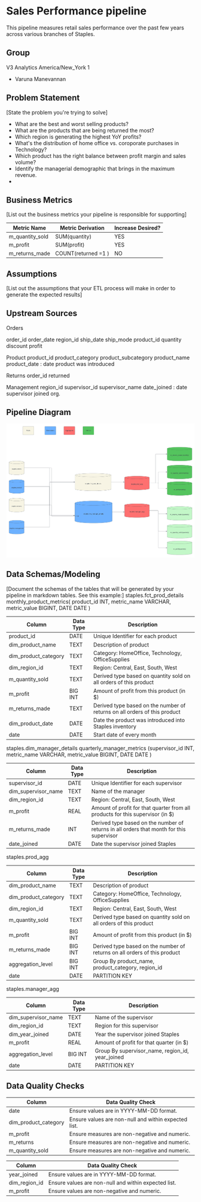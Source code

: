 # Sales Performance pipeline
This pipeline measures retail sales performance over the past few years across various branches of Staples.

## Group

V3 Analytics America/New_York 1

- Varuna Manevannan


## Problem Statement
[State the problem you're trying to solve]
- What are the best and worst selling products?
- What are the products that are being returned the most?
- Which region is generating the highest YoY profits?
- What's the distribution of home office vs. coroporate purchases in Technology?
- Which product has the right balance between profit margin and sales volume?
- Identify the managerial demographic that brings in the maximum revenue.
- 
## Business Metrics

[List out the business metrics your pipeline is responsible for supporting]

| Metric Name      | Metric Derivation    | Increase Desired? |
|------------------|----------------------|-------------------|
| m_quantity_sold  | SUM(quantity)        | YES               |
| m_profit         | SUM(profit)          | YES               |
| m_returns_made   | COUNT(returned =1 )  | NO                |


## Assumptions

[List out the assumptions that your ETL process will make in order to generate the expected results]

## Upstream Sources
Orders 

order_id 
order_date
region_id
ship_date
ship_mode
product_id
quantity
discount
profit 

Product 
product_id
product_category
product_subcategory 
product_name
product_date : date product was introduced

Returns
order_id
returned

Management
region_id
supervisor_id
supervisor_name 
date_joined : date supervisor joined org.

## Pipeline Diagram
![staples_sales_ERD.png](staples_sales_ERD.png)

## Data Schemas/Modeling


[Document the schemas of the tables that will be generated by your pipeline in markdown tables. See this example:]
staples.fct_prod_details
monthly_product_metrics( product_id INT,  metric_name VARCHAR, metric_value BIGINT, DATE DATE )

 Column               | Data Type | Description                                                               |
|----------------------|-----------|---------------------------------------------------------------------------|
| product_id           | DATE      | Unique Identifier for each product                                        |
| dim_product_name     | TEXT      | Description of product                                                    |
| dim_product_category | TEXT      | Category: HomeOffice, Technology, OfficeSupplies                          |
| dim_region_id        | TEXT      | Region: Central, East, South, West                                        |
| m_quantity_sold      | TEXT      | Derived type based on quantity sold on all orders of this product         |
| m_profit             | BIG INT   | Amount of profit from this product (in $)                                 |
| m_returns_made       | TEXT      | Derived type based on the number of returns on all orders of this product |
| dim_product_date     | DATE      | Date the product was introduced into Staples inventory                    |
| date                 | DATE      | Start date of every month                                                 |


staples.dim_manager_details
quarterly_manager_metrics (supervisor_id INT, metric_name VARCHAR, metric_value BIGINT, DATE DATE )
  
Column                 | Data Type | Description                                                                              |
|----------------------|-----------|------------------------------------------------------------------------------------------|
| supervisor_id        | DATE      | Unique Identifier for each supervisor                                                    |
| dim_supervisor_name  | TEXT      | Name of the manager                                                                      |
| dim_region_id        | TEXT      | Region: Central, East, South, West                                                       |
| m_profit             | REAL      | Amount of profit for that quarter from all products for this supervisor (in $)           |
| m_returns_made       | INT       | Derived type based on the number of returns in all orders that month for this supervisor |
| date_joined          | DATE      | Date the supervisor joined Staples                                                       |


staples.prod_agg

 Column               | Data Type    | Description                                                               |
|----------------------|--------------|---------------------------------------------------------------------------|
| dim_product_name     | TEXT         | Description of product                                                    |
| dim_product_category | TEXT         | Category: HomeOffice, Technology, OfficeSupplies                          |
| dim_region_id        | TEXT         | Region: Central, East, South, West                                        |
| m_quantity_sold      | TEXT         | Derived type based on quantity sold on all orders of this product         |
| m_profit             | BIG INT      | Amount of profit from this product (in $)                                 |
| m_returns_made       | BIG INT      | Derived type based on the number of returns on all orders of this product |
| aggregation_level    | BIG INT      | Group By product_name, product_category, region_id                        |
| date                 | DATE         | PARTITION KEY                                                             |


staples.manager_agg

 Column              | Data Type    | Description                                      |
|---------------------|--------------|--------------------------------------------------|
| dim_supervisor_name | TEXT         | Name of the supervisor                           |
| dim_region_id       | TEXT         | Region for this supervisor                       |
| dim_year_joined     | DATE         | Year the supervisor joined Staples               |
| m_profit            | REAL         | Amount of profit for that quarter (in $)         |
| aggregation_level   | BIG INT      | Group By supervisor_name, region_id, year_joined |
| date                | DATE         | PARTITION KEY                                    |



## Data Quality Checks

| Column               | Data Quality Check                       |
|----------------------|------------------------------------------|
| date                 | Ensure values are in YYYY-MM-DD format.  |
| dim_product_category | Ensure values are non-null and within expected list. |
| m_profit             | Ensure measures are non-negative and numeric. |
| m_returns            | Ensure measures are non-negative and numeric.    |
| m_quantity_sold      | Ensure measures are non-negative and numeric.    |



| Column        | Data Quality Check                                  |
|---------------|-----------------------------------------------------|
| year_joined   | Ensure values are in YYYY-MM-DD format.              |
| dim_region_id | Ensure values are non-null and within expected list.|
| m_profit      | Ensure values are non-negative and numeric.         |
